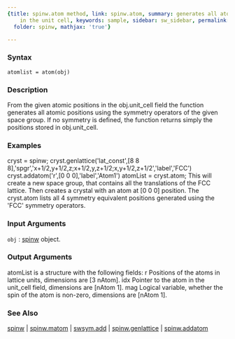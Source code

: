 ```yaml
---
{title: spinw.atom method, link: spinw.atom, summary: generates all atomic positions
    in the unit cell, keywords: sample, sidebar: sw_sidebar, permalink: spinw_atom.html,
  folder: spinw, mathjax: 'true'}

---
```


### Syntax

`atomlist = atom(obj)`

### Description

From the given atomic positions in the obj.unit_cell field the function
generates all atomic positions using the symmetry operators of the given
space group. If no symmetry is defined, the function returns simply the
positions stored in obj.unit_cell.
 

### Examples

cryst = spinw;
cryst.genlattice('lat_const',[8 8 8],'spgr','x+1/2,y+1/2,z;x+1/2,y,z+1/2;x,y+1/2,z+1/2','label','FCC')
cryst.addatom('r',[0 0 0],'label','Atom1')
atomList = cryst.atom;
This will create a new space group, that contains all the translations of
the FCC lattice. Then creates a crystal with an atom at [0 0 0] position.
The cryst.atom lists all 4 symmetry equivalent positions generated using
the 'FCC' symmetry operators.

### Input Arguments

`obj`
: [spinw](spinw.html) object.

### Output Arguments

atomList is a structure with the following fields:
  r       Positions of the atoms in lattice units, dimensions are 
          [3 nAtom]. 
  idx     Pointer to the atom in the unit_cell field, dimensions are
          [nAtom 1].
  mag     Logical variable, whether the spin of the atom is non-zero,
          dimensions are [nAtom 1].

### See Also

[spinw](spinw.html) \| [spinw.matom](spinw_matom.html) \| [swsym.add](swsym_add.html) \| [spinw.genlattice](spinw_genlattice.html) \| [spinw.addatom](spinw_addatom.html)

